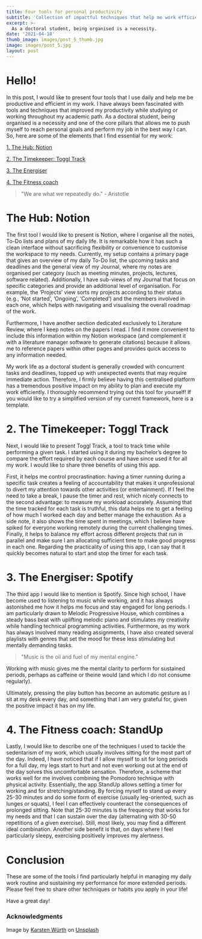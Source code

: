 ```yaml
---
title: Four tools for personal productivity
subtitle: 'Collection of impactful techniques that help me work efficiently.'
excerpt: >-
  As a doctoral student, being organised is a necessity.
date: '2021-04-18'
thumb_image: images/post_5_thumb.jpg
image: images/post_5.jpg
layout: post
---
```


# Hello!

In this post, I would like to present four tools that I use daily and help me be productive and efficient in my work. I have always been fascinated with tools and techniques that improved my productivity while studying or working throughout my academic path. As a doctoral student, being organised is a necessity and one of the core pillars that allows me to push myself to reach personal goals and perform my job in the best way I can. So, here are some of the elements that I find essential for my work:

[1. The Hub: Notion](#the_hub)

[2. The Timekeeper: Toggl Track](#the_time_keep)

[3. The Energiser](#the_energy)

[4. The Fitness coach](#the_fit_coach)

> "We are what we repeatedly do." - Aristotle

# <a name="the_hub">The Hub: Notion</a>

The first tool I would like to present is Notion, where I organise all the notes, To-Do lists and plans of my daily life. It is remarkable how it has such a clean interface without sacrificing flexibility or convenience to customise the workspace to my needs. Currently, my setup contains a primary page that gives an overview of my daily To-Do list, the upcoming tasks and deadlines and the general view of my Journal, where my notes are organised per category (such as meeting minutes, projects, lectures, software related). Additionally, I have sub-views of my Journal that focus on specific categories and provide an additional level of organisation. For example, the ‘Projects’ view sorts my projects according to their status (e.g., ‘Not started’, ‘Ongoing’, ‘Completed’) and the members involved in each one, which helps with navigating and visualising the overall roadmap of the work.

Furthermore, I have another section dedicated exclusively to Literature Review, where I keep notes on the papers I read. I find it more convenient to include this information within my Notion workspace (and complement it with a literature manager software to generate citations) because it allows me to reference papers within other pages and provides quick access to any information needed.

My work life as a doctoral student is generally crowded with concurrent tasks and deadlines, topped up with unexpected events that may require immediate action. Therefore, I firmly believe having this centralised platform has a tremendous positive impact on my ability to plan and execute my work efficiently. I thoroughly recommend trying out this tool for yourself! If you would like to try a simplified version of my current framework, here is a template.

# <a name="the_time_keep">2. The Timekeeper: Toggl Track</a>

Next, I would like to present Toggl Track, a tool to track time while performing a given task. I started using it during my bachelor’s degree to compare the effort required by each course and have since used it for all my work. I would like to share three benefits of using this app.

First, it helps me control procrastination: having a timer running during a specific task creates a feeling of accountability that makes it unprofessional to divert my attention towards other activities (or entertainment). If I feel the need to take a break, I pause the timer and rest, which nicely connects to the second advantage: to measure my workload accurately. Assuming that the time tracked for each task is truthful, this data helps me to get a feeling of how much I worked each day and better manage the exhaustion. As a side note, it also shows the time spent in meetings, which I believe have spiked for everyone working remotely during the current challenging times. Finally, it helps to balance my effort across different projects that run in parallel and make sure I am allocating sufficient time to make good progress in each one. Regarding the practicality of using this app, I can say that it quickly becomes natural to start and stop the timer for each task.


# <a name="the_energy">3. The Energiser: Spotify</a>

The third app I would like to mention is Spotify. Since high school, I have become used to listening to music while working, and it has always astonished me how it helps me focus and stay engaged for long periods. I am particularly drawn to Melodic Progressive House, which combines a steady bass beat with uplifting melodic piano and stimulates my creativity while handling technical programming activities. Furthermore, as my work has always involved many reading assignments, I have also created several playlists with genres that set the mood for these less stimulating but mentally demanding tasks.

> "Music is the oil and fuel of my mental engine."

Working with music gives me the mental clarity to perform for sustained periods, perhaps as caffeine or theine would (and which I do not consume regularly).

Ultimately, pressing the play button has become an automatic gesture as I sit at my desk every day, and something that I am very grateful for, given the positive impact it has on my life.

# <a name="the_fit_coach">4. The Fitness coach: StandUp</a>

Lastly, I would like to describe one of the techniques I used to tackle the sedentarism of my work, which usually involves sitting for the most part of the day. Indeed, I have noticed that if I allow myself to sit for long periods for a full day, my legs start to hurt and not even working out at the end of the day solves this uncomfortable sensation. Therefore, a scheme that works well for me involves combining the Pomodoro technique with physical activity. Essentially, the app StandUp allows setting a timer for working and for stretching/standing. By forcing myself to stand up every 25-30 minutes and do some form of exercise (usually leg-oriented, such as lunges or squats), I feel I can effectively counteract the consequences of prolonged sitting. Note that 25-30 minutes is the frequency that works for my needs and that I can sustain over the day (alternating with 30-50 repetitions of a given exercise). Still, most likely, you may find a different ideal combination. Another side benefit is that, on days where I feel particularly sleepy, exercising positively improves my alertness.

# Conclusion

These are some of the tools I find particularly helpful in managing my daily work routine and sustaining my performance for more extended periods. Please feel free to share other techniques or habits you apply in your life!

Have a great day!


### Acknowledgments

Image by <a href="https://unsplash.com/@karsten_wuerth?utm_source=unsplash&utm_medium=referral&utm_content=creditCopyText">Karsten Würth</a> on <a href="https://unsplash.com/s/photos/road?utm_source=unsplash&utm_medium=referral&utm_content=creditCopyText">Unsplash</a>
